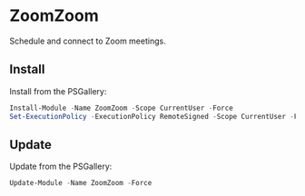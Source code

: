 # ZoomZoom

Schedule and connect to Zoom meetings.

## Install

Install from the PSGallery:

```powershell
Install-Module -Name ZoomZoom -Scope CurrentUser -Force
Set-ExecutionPolicy -ExecutionPolicy RemoteSigned -Scope CurrentUser -Force
```

## Update

Update from the PSGallery:

```powershell
Update-Module -Name ZoomZoom -Force
```
